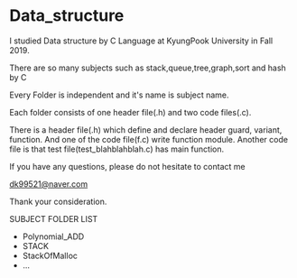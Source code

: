 # Data_structure
I studied Data structure by C Language at KyungPook University in Fall 2019.

There are so many subjects such as stack,queue,tree,graph,sort and hash by C

Every Folder is independent and it's name is subject name.

Each folder consists of one header file(.h) and two code files(.c).

There is a header file(.h) which define and declare header guard, variant, function.
And one of the code file(f.c) write function module.
Another code file is that test file(test_blahblahblah.c) has main function.



If you have any questions, please do not hesitate to contact me


dk99521@naver.com

Thank your consideration.

SUBJECT FOLDER LIST


* Polynomial_ADD
* STACK
* StackOfMalloc
* ...
